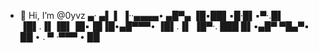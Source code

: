 - 👋 Hi, I’m @0yvz
       ▄· ▄▌ ▌ ▐··▄▄▄▄•
 ▄█▀▄ ▐█▪██▌▪█·█▌▪▀·.█▌
▐█▌.▐▌▐█▌▐█▪▐█▐█•▄█▀▀▀•
▐█▌.▐▌ ▐█▀·. ███ █▌▪▄█▀
 ▀█▄▀▪ ██ • . ▀  ·▀▀▀ •
       ██
<!---
0yvz/0yvz is a ✨ special ✨ repository because its `README.md` (this file) appears on your GitHub profile.
You can click the Preview link to take a look at your changes.
--->
